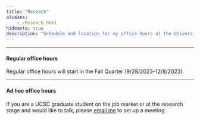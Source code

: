 ```yaml
---
title: "Reseach"
aliases:
    - /Reseach.html
hidemeta: true
description: "Schedule and location for my office hours at the University of California, Santa Cruz."
---
```


--- 

#### Regular office hours

Regular office hours will start in the Fall Quarter (9/28/2023–12/8/2023). 

---

#### Ad hoc office hours

If you are a UCSC graduate student on the job market or at the research stage and would like to talk, please [email me](mailto:pamichai@ucsc.edu) to set up a meeting.